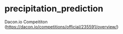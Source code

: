 # precipitation_prediction
Dacon.io Compeititon (https://dacon.io/competitions/official/235591/overview/)
